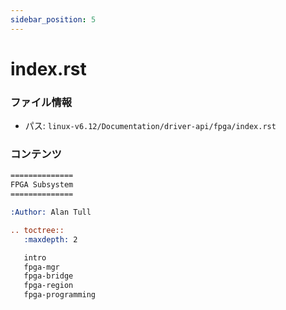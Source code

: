 ```yaml
---
sidebar_position: 5
---
```

# index.rst

### ファイル情報

- パス: `linux-v6.12/Documentation/driver-api/fpga/index.rst`

### コンテンツ

```rst
==============
FPGA Subsystem
==============

:Author: Alan Tull

.. toctree::
   :maxdepth: 2

   intro
   fpga-mgr
   fpga-bridge
   fpga-region
   fpga-programming


```
